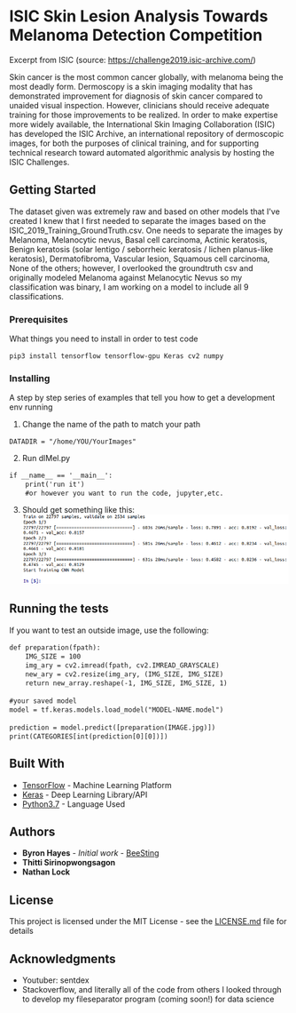 # ISIC Skin Lesion Analysis Towards Melanoma Detection Competition
Excerpt from ISIC (source: https://challenge2019.isic-archive.com/)

Skin cancer is the most common cancer globally, with melanoma being the most deadly form. Dermoscopy is a skin imaging modality that has demonstrated improvement for diagnosis of skin cancer compared to unaided visual inspection. However, clinicians should receive adequate training for those improvements to be realized. In order to make expertise more widely available, the International Skin Imaging Collaboration (ISIC) has developed the ISIC Archive, an international repository of dermoscopic images, for both the purposes of clinical training, and for supporting technical research toward automated algorithmic analysis by hosting the ISIC Challenges.

## Getting Started

The dataset given was extremely raw and based on other models that I've created I knew that I first needed to separate the images based on the ISIC_2019_Training_GroundTruth.csv. 
One needs to separate the images by Melanoma, Melanocytic nevus, Basal cell carcinoma, Actinic keratosis, Benign keratosis (solar lentigo / seborrheic keratosis / lichen planus-like keratosis), Dermatofibroma, Vascular lesion, Squamous cell carcinoma, None of the others; however, I overlooked the groundtruth csv and originally modeled Melanoma against Melanocytic Nevus so my classification was binary, I am working on a model to include all 9 classifications. 

### Prerequisites

What things you need to install in order to test code

```
pip3 install tensorflow tensorflow-gpu Keras cv2 numpy 
```

### Installing

A step by step series of examples that tell you how to get a development env running

1) Change the name of the path to match your path

```
DATADIR = "/home/YOU/YourImages"
```

2) Run dlMel.py

```
if __name__ == '__main__': 
    print('run it')
    #or however you want to run the code, jupyter,etc.
```
3) Should get something like this: 
![ISIC_model_as_of_10082019](https://raw.githubusercontent.com/byhay1/ML-ISIC_2019-Skin_Lesion_Analysis_Towards_Melanoma_Detection/master/screenshots-ISIC/Screenshot%20from%202019-08-11%2023-55-29.png)

## Running the tests

If you want to test an outside image, use the following: 
```
def preparation(fpath): 
    IMG_SIZE = 100
    img_ary = cv2.imread(fpath, cv2.IMREAD_GRAYSCALE)
    new_ary = cv2.resize(img_ary, (IMG_SIZE, IMG_SIZE)
    return new_array.reshape(-1, IMG_SIZE, IMG_SIZE, 1)
    
#your saved model
model = tf.keras.models.load_model("MODEL-NAME.model")

prediction = model.predict([preparation(IMAGE.jpg)])
print(CATEGORIES[int(prediction[0][0])])
```

## Built With

* [TensorFlow](https://www.tensorflow.org/) - Machine Learning Platform
* [Keras](https://keras.io/) - Deep Learning Library/API
* [Python3.7](https://www.python.org/) - Language Used


## Authors

* **Byron Hayes** - *Initial work* - [BeeSting](https://github.com/byhay1)
* **Thitti Sirinopwongsagon** 
* **Nathan Lock**

## License

This project is licensed under the MIT License - see the [LICENSE.md](LICENSE.md) file for details

## Acknowledgments

* Youtuber: sentdex
* Stackoverflow, and literally all of the code from others I looked through to develop my fileseparator program (coming soon!) for data science

